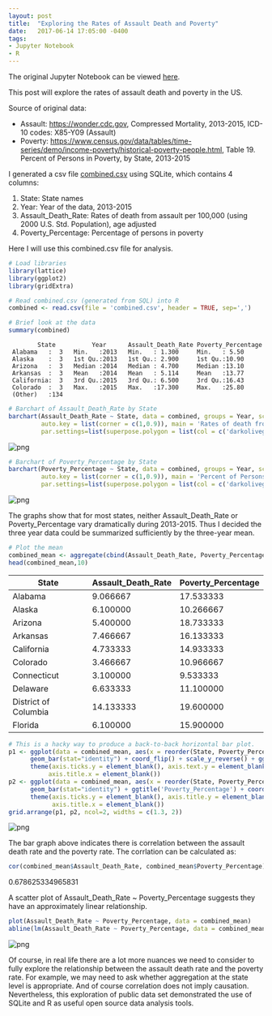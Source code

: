 ```yaml
---
layout: post
title:  "Exploring the Rates of Assault Death and Poverty"
date:   2017-06-14 17:05:00 -0400
tags:
- Jupyter Notebook
- R
---
```



The original Jupyter Notebook can be viewed [here](https://github.com/PeiZhangOSU/Assault-and-Poverty/blob/master/assault_vs_poverty.db).

This post will explore the rates of assault death and poverty in the US.

<!--more-->

Source of original data:
- Assault: https://wonder.cdc.gov, Compressed Mortality, 2013-2015, ICD-10 codes: X85-Y09 (Assault)
- Poverty: https://www.census.gov/data/tables/time-series/demo/income-poverty/historical-poverty-people.html, Table 19. Percent of Persons in Poverty, by State, 2013-2015

I generated a csv file [combined.csv](https://github.com/PeiZhangOSU/Assault-and-Poverty/blob/master/combined.csv) using SQLite, which contains 4 columns:
1. State: State names
2. Year: Year of the data, 2013-2015
3. Assault_Death_Rate: Rates of death from assault per 100,000 (using 2000 U.S. Std. Population), age adjusted
4. Poverty_Percentage: Percentage of persons in poverty

Here I will use this combined.csv file for analysis.


```R
# Load libraries
library(lattice)
library(ggplot2)
library(gridExtra)
```


```R
# Read combined.csv (generated from SQL) into R
combined <- read.csv(file = 'combined.csv', header = TRUE, sep=',')
```


```R
# Brief look at the data
summary(combined)
```


            State          Year      Assault_Death_Rate Poverty_Percentage
     Alabama   :  3   Min.   :2013   Min.   : 1.300     Min.   : 5.50     
     Alaska    :  3   1st Qu.:2013   1st Qu.: 2.900     1st Qu.:10.90     
     Arizona   :  3   Median :2014   Median : 4.700     Median :13.10     
     Arkansas  :  3   Mean   :2014   Mean   : 5.114     Mean   :13.77     
     California:  3   3rd Qu.:2015   3rd Qu.: 6.500     3rd Qu.:16.43     
     Colorado  :  3   Max.   :2015   Max.   :17.300     Max.   :25.80     
     (Other)   :134                                                       



```R
# Barchart of Assault_Death_Rate by State
barchart(Assault_Death_Rate ~ State, data = combined, groups = Year, scales = list(x = list(rot = 90)),
         auto.key = list(corner = c(1,0.9)), main = 'Rates of death from assault per 100,000, by State',
         par.settings=list(superpose.polygon = list(col = c('darkolivegreen1','darkolivegreen4', 'darkgreen'))))
```




![png](/notebooks/Assault_vs_Poverty_files/Assault_vs_Poverty_5_1.png)



```R
# Barchart of Poverty_Percentage by State
barchart(Poverty_Percentage ~ State, data = combined, groups = Year, scales = list(x = list(rot = 90)),
         auto.key = list(corner = c(1,0.9)), main = 'Percent of Persons in Poverty, by State',
         par.settings=list(superpose.polygon = list(col = c('darkolivegreen1','darkolivegreen4', 'darkgreen'))))
```




![png](/notebooks/Assault_vs_Poverty_files/Assault_vs_Poverty_6_1.png)


The graphs show that for most states, neither Assault_Death_Rate or Poverty_Percentage vary dramatically during 2013-2015. Thus I decided the three year data could be summarized sufficiently by the three-year mean.


```R
# Plot the mean
combined_mean <- aggregate(cbind(Assault_Death_Rate, Poverty_Percentage) ~ State, combined, mean)
head(combined_mean,10)
```


<table>
<thead><tr><th scope=col>State</th><th scope=col>Assault_Death_Rate</th><th scope=col>Poverty_Percentage</th></tr></thead>
<tbody>
	<tr><td>Alabama             </td><td> 9.066667           </td><td>17.533333           </td></tr>
	<tr><td>Alaska              </td><td> 6.100000           </td><td>10.266667           </td></tr>
	<tr><td>Arizona             </td><td> 5.400000           </td><td>18.733333           </td></tr>
	<tr><td>Arkansas            </td><td> 7.466667           </td><td>16.133333           </td></tr>
	<tr><td>California          </td><td> 4.733333           </td><td>14.933333           </td></tr>
	<tr><td>Colorado            </td><td> 3.466667           </td><td>10.966667           </td></tr>
	<tr><td>Connecticut         </td><td> 3.100000           </td><td> 9.533333           </td></tr>
	<tr><td>Delaware            </td><td> 6.633333           </td><td>11.100000           </td></tr>
	<tr><td>District of Columbia</td><td>14.133333           </td><td>19.600000           </td></tr>
	<tr><td>Florida             </td><td> 6.100000           </td><td>15.900000           </td></tr>
</tbody>
</table>




```R
# This is a hacky way to produce a back-to-back horizontal bar plot.
p1 <- ggplot(data = combined_mean, aes(x = reorder(State, Poverty_Percentage) , y = Assault_Death_Rate)) +
      geom_bar(stat="identity") + coord_flip() + scale_y_reverse() + ggtitle('Assault_Death_Rate') +
      theme(axis.ticks.y = element_blank(), axis.text.y = element_blank(), axis.title.y = element_blank(),
           axis.title.x = element_blank())
p2 <- ggplot(data = combined_mean, aes(x = reorder(State, Poverty_Percentage), y = Poverty_Percentage)) +
      geom_bar(stat="identity") + ggtitle('Poverty_Percentage') + coord_flip() +
      theme(axis.ticks.y = element_blank(), axis.title.y = element_blank(), axis.text.y = element_text(hjust=0),
            axis.title.x = element_blank())
grid.arrange(p1, p2, ncol=2, widths = c(1.3, 2))
```


![png](/notebooks/Assault_vs_Poverty_files/Assault_vs_Poverty_9_0.png)


The bar graph above indicates there is correlation between the assault death rate and the poverty rate. The corrlation can be calculated as:


```R
cor(combined_mean$Assault_Death_Rate, combined_mean$Poverty_Percentage)
```


0.678625334965831


A scatter plot of Assault_Death_Rate ~ Poverty_Percentage suggests they have an approximately linear relationship.


```R
plot(Assault_Death_Rate ~ Poverty_Percentage, data = combined_mean)
abline(lm(Assault_Death_Rate ~ Poverty_Percentage, data = combined_mean))
```


![png](/notebooks/Assault_vs_Poverty_files/Assault_vs_Poverty_13_0.png)


Of course, in real life there are a lot more nuances we need to consider to fully explore the relationship between the assault death rate and the poverty rate. For example, we may need to ask whether aggregation at the state level is appropriate. And of course correlation does not imply causation. Nevertheless, this exploration of public data set demonstrated the use of SQLite and R as useful open source data analysis tools.
